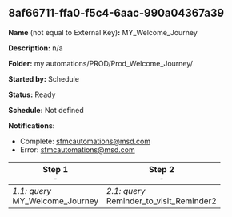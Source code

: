 ## 8af66711-ffa0-f5c4-6aac-990a04367a39

**Name** (not equal to External Key)**:** MY_Welcome_Journey

**Description:** n/a

**Folder:** my automations/PROD/Prod_Welcome_Journey/

**Started by:** Schedule

**Status:** Ready

**Schedule:** Not defined

**Notifications:**

* Complete: sfmcautomations@msd.com
* Error: sfmcautomations@msd.com

| Step 1<br>_<small>-</small>_ | Step 2<br>_<small>-</small>_ |
| --- | --- |
| _1.1: query_<br>MY_Welcome_Journey | _2.1: query_<br>Reminder_to_visit_Reminder2 |
